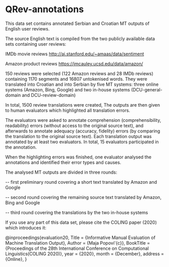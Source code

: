 # QRev-annotations

This data set contains annotated Serbian and Croatian MT outputs of English user reviews.

The source English text is compiled from the two publicly available data sets containing user reviews: 

IMDb movie reviews http://ai.stanford.edu/~amaas/data/sentiment

Amazon product reviews https://jmcauley.ucsd.edu/data/amazon/


150 reviews were selected (122 Amazon reviews and 28 IMDb reviews) containing 1170 segments and 16807 untokenised words. 
They were translated into Croatian and into Serbian by five MT systems: 
three online systems (Amazon, Bing, Google) and two in-house systems (DCU-general-domain and DCU-review-domain) 

In total, 1500 review translations were created, 
The outputs are then given to human evaluators which highlighted all translation errors.

The evaluators were asked to annotate comprehension (comprehensibility, readability) errors (without access to the original source text), and afterwards to annotate adequacy (accuracy, fidelity) errors (by comparing the translation to the original source text). 
Each translation output was annotated by at least two evaluators.  In total, 15 evaluators participated in the annotation. 


When the highlighting errors was finished, one evaluator analysed the annotations and identified their error types and causes. 


The analysed MT outputs are divided in three rounds:

-- first preliminary round covering a short text translated by Amazon and Google

-- second round covering the remaining source text translated by Amazon, Bing and Google

-- third round covering the translations by the two in-house systems


If you use any part of this data set, please cite the COLING paper (2020) which introduces it: 

@inproceedings{evaluation20,
Title = {Informative Manual Evaluation of Machine Translation Output},
Author = {Maja Popovi\'{c}},
BookTitle = {Proceedings of the 28th International Conference on Computational Linguistics(COLING  2020)},
year = {2020},
month = {December},
address = {Online},
}

